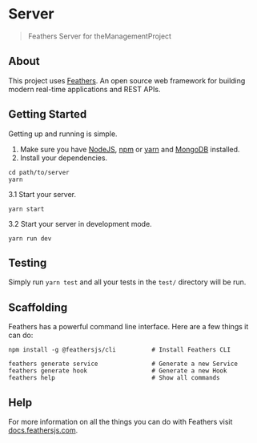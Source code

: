 # Server

> Feathers Server for theManagementProject

## About

This project uses [Feathers](http://feathersjs.com). An open source web framework for building modern real-time applications and REST APIs.

## Getting Started

Getting up and running is simple.

1. Make sure you have [NodeJS](https://nodejs.org/), [npm](https://www.npmjs.com/) or [yarn](https://yarnpkg.com/) and [MongoDB](https://www.mongodb.com/) installed.
2. Install your dependencies.

```
cd path/to/server
yarn
```

3.1 Start your server.

```
yarn start
```

3.2 Start your server in development mode.

```
yarn run dev
```

## Testing

Simply run `yarn test` and all your tests in the `test/` directory will be run.

## Scaffolding

Feathers has a powerful command line interface. Here are a few things it can do:

```
npm install -g @feathersjs/cli          # Install Feathers CLI

feathers generate service               # Generate a new Service
feathers generate hook                  # Generate a new Hook
feathers help                           # Show all commands
```

## Help

For more information on all the things you can do with Feathers visit [docs.feathersjs.com](http://docs.feathersjs.com).
